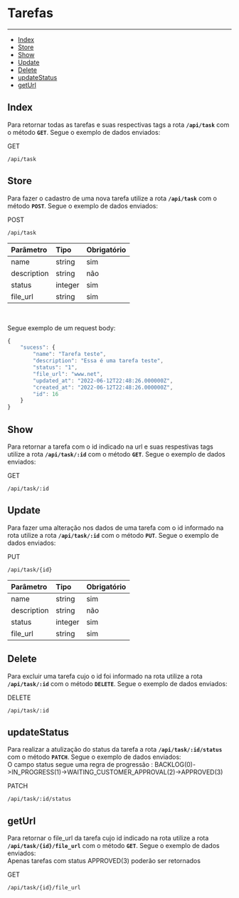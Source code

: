 # Tarefas

---

* [Index](#section-0)
* [Store](#section-1)
* [Show](#section-2)
* [Update](#section-3)
* [Delete](#section-4)
* [updateStatus](#section-5)
* [getUrl](#section-6)

<a name="section-0"></a>


## Index

Para retornar todas as tarefas e suas respectivas tags a rota **`/api/task`** com o método **`GET`**. Segue o exemplo de dados enviados:

<larecipe-badge type="primary">GET</larecipe-badge>

```http
/api/task
```


<a name="section-1"></a>


## Store

Para fazer o cadastro de uma nova tarefa utilize a rota **`/api/task`** com o método **`POST`**. Segue o exemplo de dados enviados:

<larecipe-badge type="primary">POST</larecipe-badge>

```http
/api/task
```

| Parâmetro      | Tipo   | Obrigatório
| :-             | :-     | :-
| name           | string | sim
| description    | string | não
| status         | integer| sim
| file_url       | string | sim
<br>

Segue exemplo de um request body:

```javascript
{
    "sucess": {
        "name": "Tarefa teste",
        "description": "Essa é uma tarefa teste",
        "status": "1",
        "file_url": "www.net",
        "updated_at": "2022-06-12T22:48:26.000000Z",
        "created_at": "2022-06-12T22:48:26.000000Z",
        "id": 16
    }
}
```

<a name="section-2"></a>


## Show

Para retornar a tarefa com o id indicado na url e suas respestivas tags utilize a rota **`/api/task/:id`** com o método **`GET`**. Segue o exemplo de dados enviados:

<larecipe-badge type="primary">GET</larecipe-badge>

```http
/api/task/:id
```

<a name="section-3"></a>


## Update

Para fazer uma alteração nos dados de uma tarefa com o id informado na rota utilize a rota **`/api/task/:id`** com o método **`PUT`**. Segue o exemplo de dados enviados:

<larecipe-badge type="primary">PUT</larecipe-badge>

```http
/api/task/{id}
```

| Parâmetro      | Tipo   | Obrigatório
| :-             | :-     | :-
| name           | string | sim
| description    | string | não
| status         | integer| sim
| file_url       | string | sim


<a name="section-4"></a>

## Delete

Para excluir uma tarefa cujo o id foi informado na rota utilize a rota **`/api/task/:id`** com o método **`DELETE`**. Segue o exemplo de dados enviados:

<larecipe-badge type="primary">DELETE</larecipe-badge>

```http
/api/task/:id
```

<a name="section-5"></a>

## updateStatus

Para realizar a atulização do status da tarefa a rota **`/api/task/:id/status`** com o método **`PATCH`**. Segue o exemplo de dados enviados:<br>
O campo status segue uma regra de progressão : BACKLOG(0)->IN_PROGRESS(1)->WAITING_CUSTOMER_APPROVAL(2)->APPROVED(3)

<larecipe-badge type="primary">PATCH</larecipe-badge>

```http
/api/task/:id/status
```

<a name="section-6"></a>


## getUrl

Para retornar o file_url da tarefa cujo id indicado na rota utilize a rota **`/api/task/{id}/file_url`** com o método **`GET`**. Segue o exemplo de dados enviados:<br>
Apenas tarefas com status APPROVED(3) poderão ser retornados

<larecipe-badge type="primary">GET</larecipe-badge>

```http
/api/task/{id}/file_url
```
